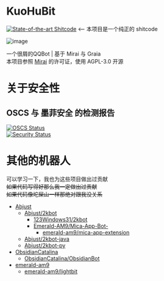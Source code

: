 # KuoHuBit
[![State-of-the-art Shitcode](https://img.shields.io/static/v1?label=State-of-the-art&message=Shitcode&color=7B5804)](https://github.com/trekhleb/state-of-the-art-shitcode) <-- 本项目是一个纯正的 shitcode

![image](https://github.com/daizihan233/KuoHuBit/assets/72146468/16ed4df2-5c66-47d0-ba69-c11ca4991294)


一个很屑的QQBot | 基于 Mirai 与 Graia<br>
本项目参照 [Mirai](https://github.com/mamoe/mirai) 的许可证，使用 AGPL-3.0 开源

# 关于安全性

## OSCS 与 墨菲安全 的检测报告

[![OSCS Status](https://www.oscs1024.com/platform/badge/MiraiHanBot.svg?size=large)](https://www.murphysec.com/accept?code=d5a14e49b16c03faa60dea3ad8b144b2&type=1&from=2)<br>
[![Security Status](https://www.murphysec.com/platform3/v3/badge/1611322149306925056.svg)](https://www.murphysec.com/accept?code=0f43d798e91a32b0f4b909eb701a2012&type=1&from=2&t=2)

# 其他的机器人

可以学习一下，我也为这些项目做出过贡献<br>
~~如果代码写得好那么我一定做出过贡献~~<br>
~~如果代码像坨屎山一样那绝对跟我没关系~~

- [Abjust](https://github.com/Abjust/)
    - [Abjust/2kbot](https://github.com/Abjust/2kbot)
        - [123Windows31/2kbot](https://github.com/123Windows31/2kbot)
        - [Emerald-AM9/Mica-App-Bot-](https://github.com/Emerald-AM9/Mica-App-Bot-)
            - [emerald-am9/mica-app-extension](https://gitee.com/emerald-am9/mica-app-extension/)
    - [Abjust/2kbot-java](https://github.com/Abjust/2kbot-java)
    - [Abjust/2kbot-py](https://github.com/Abjust/2kbot-py)
- [ObsidianCatalina](https://github.com/ObsidianCatalina/)
    - [ObsidianCatalina/ObsidianBot](https://github.com/ObsidianCatalina/ObsidianBot)
- [emerald-am9](https://gitee.com/emerald-am9/)
    - [emerald-am9/lightbit](https://gitee.com/emerald-am9/lightbit)
